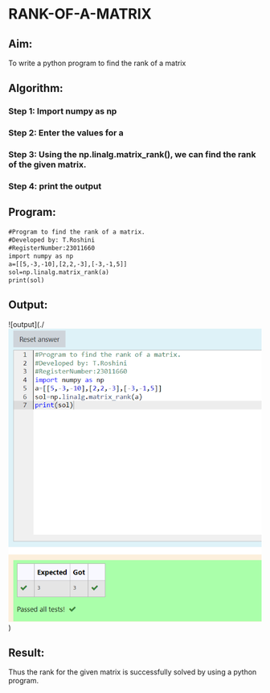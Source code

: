# RANK-OF-A-MATRIX
## Aim:
To write a python program to find the rank of a matrix
## Algorithm:
### Step 1: Import numpy as np
### Step 2: Enter the values for a
### Step 3: Using the np.linalg.matrix_rank(), we can find the rank of the given matrix.
### Step 4: print the output
## Program:
```
#Program to find the rank of a matrix.
#Developed by: T.Roshini
#RegisterNumber:23011660
import numpy as np
a=[[5,-3,-10],[2,2,-3],[-3,-1,5]]
sol=np.linalg.matrix_rank(a)
print(sol)
```
## Output:
![output](./![Alt text](<rank of matrix.png>))
## Result:
Thus the rank for the given matrix is successfully solved by  using a python program.

